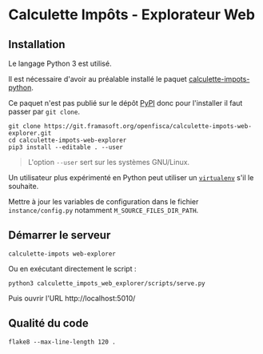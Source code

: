 # Calculette Impôts - Explorateur Web

## Installation

Le langage Python 3 est utilisé.

Il est nécessaire d'avoir au préalable installé le paquet [calculette-impots-python](https://git.framasoft.org/openfisca/calculette-impots-python).

Ce paquet n'est pas publié sur le dépôt [PyPI](https://pypi.python.org/pypi) donc pour l'installer il faut passer par `git clone`.

```
git clone https://git.framasoft.org/openfisca/calculette-impots-web-explorer.git
cd calculette-impots-web-explorer
pip3 install --editable . --user
```

> L'option `--user` sert sur les systèmes GNU/Linux.

Un utilisateur plus expérimenté en Python peut utiliser
un [`virtualenv`](https://virtualenv.readthedocs.org/en/latest/) s'il le souhaite.

Mettre à jour les variables de configuration dans le fichier `instance/config.py` notamment `M_SOURCE_FILES_DIR_PATH`.

## Démarrer le serveur

```
calculette-impots web-explorer
```

Ou en exécutant directement le script :

``
python3 calculette_impots_web_explorer/scripts/serve.py
``

Puis ouvrir l'URL http://localhost:5010/

## Qualité du code

```
flake8 --max-line-length 120 .
```
